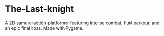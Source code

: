 # The-Last-knight
A 2D samurai action-platformer featuring intense combat, fluid parkour, and an epic final boss. Made with Pygame.
